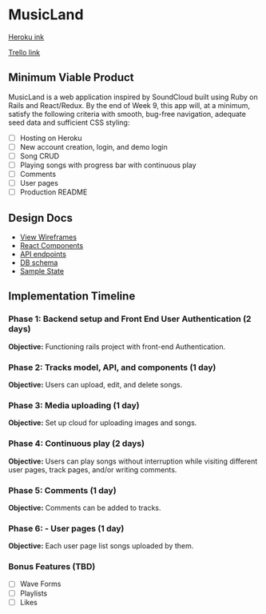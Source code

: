 # MusicLand

[Heroku ink](musicland.herokuapp.com)

[Trello link](https://trello.com/b/vwShQznj/musicland)


## Minimum Viable Product

MusicLand is a web application inspired by SoundCloud built using Ruby on Rails and React/Redux. By the end of Week 9, this app will, at a minimum, satisfy the following criteria with smooth, bug-free navigation, adequate seed data and sufficient CSS styling:

-[ ] Hosting on Heroku
-[ ] New account creation, login, and demo login
-[ ] Song CRUD
-[ ] Playing songs with progress bar with continuous play
-[ ] Comments
-[ ] User pages
-[ ] Production README

## Design Docs
* [View Wireframes](docs/wireframes)
* [React Components](docs/component-hierarchy.md)
* [API endpoints](docs/api-endpoints.md)
* [DB schema](docs/schema.md)
* [Sample State](docs/sample-state.md)

## Implementation Timeline

### Phase 1: Backend setup and Front End User Authentication (2 days)

**Objective:** Functioning rails project with front-end Authentication.

### Phase 2: Tracks model, API, and components (1 day)

**Objective:** Users can upload, edit, and delete songs.

### Phase 3: Media uploading (1 day)

**Objective:** Set up cloud for uploading images and songs.

### Phase 4: Continuous play (2 days)

**Objective:** Users can play songs without interruption while visiting different user pages, track pages, and/or writing comments.

### Phase 5: Comments (1 day)

**Objective:** Comments can be added to tracks.

### Phase 6: - User pages (1 day)

**Objective:** Each user page list songs uploaded by them.

### Bonus Features (TBD)
- [ ] Wave Forms
- [ ] Playlists
- [ ] Likes
